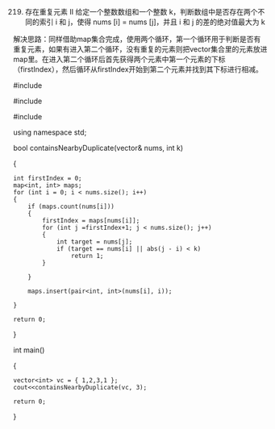 ﻿219. 存在重复元素 II给定一个整数数组和一个整数 k，判断数组中是否存在两个不同的索引 i 和 j，使得 nums [i] = nums [j]，并且 i 和 j 的差的绝对值最大为 k解决思路：同样借助map集合完成，使用两个循环，第一个循环用于判断是否有重复元素，如果有进入第二个循环，没有重复的元素则把vector集合里的元素放进map里。在进入第二个循环后首先获得两个元素中第一个元素的下标（firstIndex），然后循环从firstIndex开始到第二个元素并找到其下标进行相减。#include<iostream>#include<vector>#include<map>using namespace std;bool containsNearbyDuplicate(vector<int>& nums, int k) {	int firstIndex = 0;	map<int, int> maps;	for (int i = 0; i < nums.size(); i++)	{		if (maps.count(nums[i]))		{			firstIndex = maps[nums[i]];			for (int j =firstIndex+1; j < nums.size(); j++)			{				int target = nums[j];				if (target == nums[i] || abs(j - i) < k)					return 1;			}		}					maps.insert(pair<int, int>(nums[i], i));	}		return 0;}int main(){	vector<int> vc = { 1,2,3,1 };	cout<<containsNearbyDuplicate(vc, 3);	return 0;}